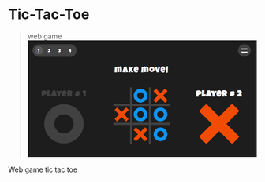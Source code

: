 # **Tic-Tac-Toe**
> web game
![preview](https://github.com/romankrivopalov/tic-tac-toe/blob/main/src/images/preview.png?raw=true)

Web game tic tac toe
